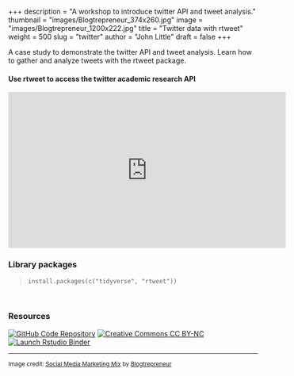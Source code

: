 +++
description = "A workshop to introduce twitter API and tweet analysis."
thumbnail = "images/Blogtrepreneur_374x260.jpg"
image = "images/Blogtrepreneur_1200x222.jpg"
title = "Twitter data with rtweet"
weight = 500
slug = "twitter"
author = "John Little"
draft = false
+++  

A case study to demonstrate the twitter API and tweet analysis.  Learn how to gather and analyze tweets with the rtweet package.

####  Use rtweet to access the twitter academic research API

<iframe width="560" height="315" src="https://www.youtube.com/embed/v7xmPnclDok" title="YouTube video player" frameborder="0" allow="accelerometer; autoplay; clipboard-write; encrypted-media; gyroscope; picture-in-picture" allowfullscreen></iframe>  

<!-- 
### Register

**Prerequisite:**  Intro to R.  All attendees are expected to have a familiarity with R, RStudio, and the Tidyverse. 

This semester the **Dashboards, slides, and R Markdown** workshop combines elements of this workshop with the [Interactive Dashboards](/portfolio/dashboard_workshop) workshop  

<a href="https://duke.libcal.com/event/7300231" class="button">Register:<br>Slides with Rmarkdown (Xaringan)<br>April 6, 2021</a> 

-->

<br>

### Library packages

> `install.packages(c("tidyverse", "rtweet"))`  

<br>

### Resources

<!-- badges: start -->
[![GitHub Code Repository](https://img.shields.io/badge/GitHub-Code%20Repository-lightgrey?logo=GitHub "GitHub Code Repository")](https://github.com/libjohn/workshop_twitter_analysis)
[![Creative Commons CC
BY-NC](https://img.shields.io/badge/Creative%20Commons-BY--NC-EF9421?logo=creative%20commons&logoColor=EF9421 "CC BY-NC")](https://creativecommons.org/licenses/by-nc-nd/4.0/)
[![Launch Rstudio
Binder](https://mybinder.org/badge_logo.svg)](https://mybinder.org/v2/gh/libjohn/workshop_twitter_analysis/main?urlpath=rstudio)
<!-- badges: end -->

***


<small>Image credit:  [Social Media Marketing Mix](https://flickr.com/photos/143601516@N03/28208489145/in/photostream/) by [Blogtrepreneur](https://flickr.com/photos/143601516@N03/)</small>




